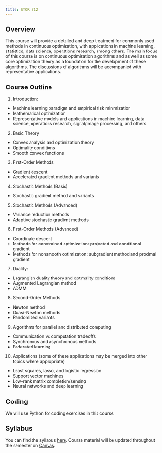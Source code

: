 ```yaml
---
title: STOR 712
---
```


## Overview

This course will provide a detailed and deep treatment for commonly used methods in continuous optimization, with applications in machine learning, statistics, data science, operations research, among others. The main focus of this course is on continuous optimization algorithms and as well as some core optimization theory as a foundation for the development of these algorithms. The discussions of algorithms will be accompanied with representative applications.

## Course Outline

1. Introduction: 
 * Machine learning paradigm and empirical risk minimization
 * Mathematical optimization
 * Representative models and applications in machine learning, data science, operations research, signal/image processing, and others
2. Basic Theory
 * Convex analysis and optimization theory
 * Optimality conditions
 * Smooth convex functions
3. First-Order Methods
 * Gradient descent
 * Accelerated gradient methods and variants
4. Stochastic Methods (Basic)
 * Stochastic gradient method and variants
5. Stochastic Methods (Advanced)
 * Variance reduction methods
 * Adaptive stochastic gradient methods
6. First-Order Methods (Advanced)
 * Coordinate descent
 * Methods for constrained optimization: projected and conditional gradient
 * Methods for nonsmooth optimization: subgradient method and proximal gradient
7. Duality:
 * Lagrangian duality theory and optimality conditions
 * Augmented Lagrangian method
 * ADMM
8. Second-Order Methods
 * Newton method
 * Quasi-Newton methods
 * Randomized variants
9. Algorithms for parallel and distributed computing
 * Communication vs computation tradeoffs
 * Synchronous and asynchronous methods
 * Federated learning
10. Applications (some of these applications may be merged into other topics where appropriate)
 * Least squares, lasso, and logistic regression
 * Support vector machines
 * Low-rank matrix completion/sensing
 * Neural networks and deep learning
 
 ## Coding
 
 We will use Python for coding exercises in this course.

## Syllabus

You can find the syllabus [here](/syllabus.pdf). Course material will be updated throughout the semester on [Canvas](https://edtech.unc.edu/service/canvas/).
